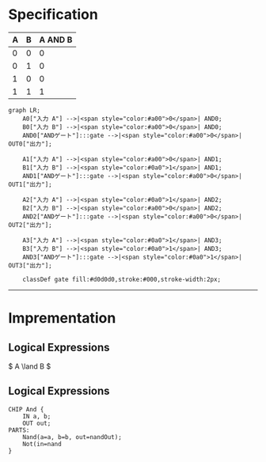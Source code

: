 # Specification

|A|B|A AND B|
|---|---|---|
|0|0|0|
|0|1|0|
|1|0|0|
|1|1|1|


```mermaid
graph LR;
    A0["入力 A"] -->|<span style="color:#a00">0</span>| AND0;
    B0["入力 B"] -->|<span style="color:#a00">0</span>| AND0;
    AND0["ANDゲート"]:::gate -->|<span style="color:#a00">0</span>| OUT0["出力"];

    A1["入力 A"] -->|<span style="color:#a00">0</span>| AND1;
    B1["入力 B"] -->|<span style="color:#0a0">1</span>| AND1;
    AND1["ANDゲート"]:::gate -->|<span style="color:#a00">0</span>| OUT1["出力"];

    A2["入力 A"] -->|<span style="color:#0a0">1</span>| AND2;
    B2["入力 B"] -->|<span style="color:#a00">0</span>| AND2;
    AND2["ANDゲート"]:::gate -->|<span style="color:#a00">0</span>| OUT2["出力"];

    A3["入力 A"] -->|<span style="color:#0a0">1</span>| AND3;
    B3["入力 B"] -->|<span style="color:#0a0">1</span>| AND3;
    AND3["ANDゲート"]:::gate -->|<span style="color:#0a0">1</span>| OUT3["出力"];

    classDef gate fill:#d0d0d0,stroke:#000,stroke-width:2px;
```

---
# Imprementation
## Logical Expressions

$ A \land B $

## Logical Expressions



```hdl
CHIP And {
	IN a, b;
	OUT out;
PARTS:
	Nand(a=a, b=b, out=nandOut);
	Not(in=nand
}
```